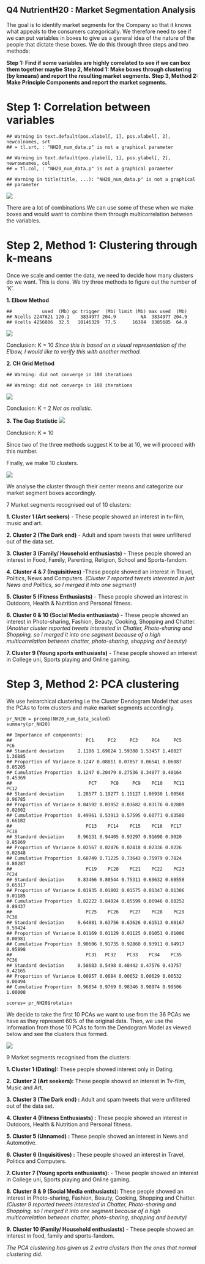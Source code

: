 Q4 NutrientH20 : Market Segmentation Analysis
---------------------------------------------

The goal is to identify market segments for the Company so that it knows
what appeals to the consumers categorically. We therefore need to see if
we can put variables in boxes to give us a general idea of the nature of
the people that dictate these boxes. We do this through three steps and
two methods:

**Step 1: Find if some variables are highly correlated to see if we can
box them together maybe** **Step 2, Mehtod 1: Make boxes through
clustering (by kmeans) and report the resulting market segments.**
**Step 3, Method 2: Make Principle Components and report the market
segments.**

Step 1: Correlation between variables
=====================================

    ## Warning in text.default(pos.xlabel[, 1], pos.xlabel[, 2], newcolnames, srt
    ## = tl.srt, : "NH20_num_data.p" is not a graphical parameter

    ## Warning in text.default(pos.ylabel[, 1], pos.ylabel[, 2], newrownames, col
    ## = tl.col, : "NH20_num_data.p" is not a graphical parameter

    ## Warning in title(title, ...): "NH20_num_data.p" is not a graphical
    ## parameter

![](Q4_files/figure-markdown_strict/chunk1-1.png)

There are a lot of combinations.We can use some of these when we make
boxes and would want to combine them through multicorrelation between
the variables.

Step 2, Method 1: Clustering through k-means
============================================

Once we scale and center the data, we need to decide how many clusters
do we want. This is done. We try three methods to figure out the number
of ‘K’.

**1. Elbow Method**

    ##           used  (Mb) gc trigger  (Mb) limit (Mb) max used  (Mb)
    ## Ncells 2247621 120.1    3834977 204.9         NA  3834977 204.9
    ## Vcells 4256806  32.5   10146329  77.5      16384  8385685  64.0

![](Q4_files/figure-markdown_strict/chunk2-1.png)

Conclusion: K = 10 *Since this is based on a visual representation of
the Elbow, I would like to verify this with another method.*

**2. CH Grid Method**

    ## Warning: did not converge in 100 iterations

    ## Warning: did not converge in 100 iterations

![](Q4_files/figure-markdown_strict/chunk3-1.png)

Conclusion: K = 2 *Not as realistic.*

**3. The Gap Statistic**
![](Q4_files/figure-markdown_strict/chunk4-1.png)

Conclusion: K = 10

Since two of the three methods suggest K to be at 10, we will proceed
with this number.

Finally, we make 10 clusters.

![](Q4_files/figure-markdown_strict/chunk5-1.png)

We analyse the cluster through their center means and categorize our
market segment boxes accordingly.

7 Market segments recognised out of 10 clusters:

**1. Cluster 1 (Art seekers)** - These people showed an interest in
tv-film, music and art.

**2. Cluster 2 (The Dark end)** - Adult and spam tweets that were
unfiltered out of the data set.

**3. Cluster 3 (Family/ Household enthusiasts)** - These people showed
an interest in Food, Family, Parenting, Religion, School and
Sports-fandom.

**4. Cluster 4 & 7 (Inquisitives)** -These people showed an interest in
Travel, Politics, News and Computers. *(Cluster 7 reported tweets
interested in just News and Politics, so I merged it into one segment)*

**5. Cluster 5 (Fitness Enthusiasts)** - These people showed an interest
in Outdoors, Health & Nutrition and Personal fitness.

**6. Cluster 6 & 10 (Social Media enthusiasts)** - These people showed
an interest in Photo-sharing, Fashion, Beauty, Cooking, Shopping and
Chatter. *(Another cluster reported tweets interested in Chatter,
Photo-sharing and Shopping, so I merged it into one segment because of a
high multicorrelation between chatter, photo-sharing, shopping and
beauty)*

**7. Cluster 9 (Young sports enthusiasts)** - These people showed an
interest in College uni, Sports playing and Online gaming.

Step 3, Method 2: PCA clustering
================================

We use heirarchical clustering i.e the Cluster Dendogram Model that uses
the PCAs to form clusters and make market segments accordingly.

    pr_NH20 = prcomp(NH20_num_data_scaled)
    summary(pr_NH20)

    ## Importance of components:
    ##                           PC1     PC2     PC3     PC4     PC5     PC6
    ## Standard deviation     2.1186 1.69824 1.59388 1.53457 1.48027 1.36885
    ## Proportion of Variance 0.1247 0.08011 0.07057 0.06541 0.06087 0.05205
    ## Cumulative Proportion  0.1247 0.20479 0.27536 0.34077 0.40164 0.45369
    ##                            PC7     PC8     PC9    PC10    PC11    PC12
    ## Standard deviation     1.28577 1.19277 1.15127 1.06930 1.00566 0.96785
    ## Proportion of Variance 0.04592 0.03952 0.03682 0.03176 0.02809 0.02602
    ## Cumulative Proportion  0.49961 0.53913 0.57595 0.60771 0.63580 0.66182
    ##                           PC13    PC14    PC15    PC16   PC17    PC18
    ## Standard deviation     0.96131 0.94405 0.93297 0.91698 0.9020 0.85869
    ## Proportion of Variance 0.02567 0.02476 0.02418 0.02336 0.0226 0.02048
    ## Cumulative Proportion  0.68749 0.71225 0.73643 0.75979 0.7824 0.80287
    ##                           PC19    PC20    PC21    PC22    PC23    PC24
    ## Standard deviation     0.83466 0.80544 0.75311 0.69632 0.68558 0.65317
    ## Proportion of Variance 0.01935 0.01802 0.01575 0.01347 0.01306 0.01185
    ## Cumulative Proportion  0.82222 0.84024 0.85599 0.86946 0.88252 0.89437
    ##                           PC25    PC26    PC27    PC28    PC29    PC30
    ## Standard deviation     0.64881 0.63756 0.63626 0.61513 0.60167 0.59424
    ## Proportion of Variance 0.01169 0.01129 0.01125 0.01051 0.01006 0.00981
    ## Cumulative Proportion  0.90606 0.91735 0.92860 0.93911 0.94917 0.95898
    ##                           PC31   PC32    PC33    PC34    PC35    PC36
    ## Standard deviation     0.58683 0.5498 0.48442 0.47576 0.43757 0.42165
    ## Proportion of Variance 0.00957 0.0084 0.00652 0.00629 0.00532 0.00494
    ## Cumulative Proportion  0.96854 0.9769 0.98346 0.98974 0.99506 1.00000

    scores= pr_NH20$rotation

We decide to take the first 10 PCAs we want to use from the 36 PCAs we
have as they represent 60% of the original data. Then, we use the
information from those 10 PCAs to form the Dendogram Model as viewed
below and see the clusters thus formed.

![](Q4_files/figure-markdown_strict/chunk8-1.png)

9 Market segments recognised from the clusters:

**1. Cluster 1 (Dating):** These people showed interest only in Dating.

**2. Cluster 2 (Art seekers):** These people showed an interest in
Tv-film, Music and Art.

**3. Cluster 3 (The Dark end) :** Adult and spam tweets that were
unfiltered out of the data set.

**4. Cluster 4 (Fitness Enthusiasts) :** These people showed an interest
in Outdoors, Health & Nutrition and Personal fitness.

**5. Cluster 5 (Unnamed) :** These people showed an interest in News and
Automotive.

**6. Cluster 6 (Inquisitives) :** These people showed an interest in
Travel, Politics and Computers.

**7. Cluster 7 (Young sports enthusiasts):** - These people showed an
interest in College uni, Sports playing and Online gaming.

**8. Cluster 8 & 9 (Social Media enthusiasts):** These people showed an
interest in Photo-sharing, Fashion, Beauty, Cooking, Shopping and
Chatter. *(Cluster 9 reported tweets interested in Chatter,
Photo-sharing and Shopping, so I merged it into one segment because of a
high multicorrelation between chatter, photo-sharing, shopping and
beauty)*

**9. Cluster 10 (Family/ Household enthusiasts)** - These people showed
an interest in food, family and sports-fandom.

*The PCA clustering has given us 2 extra clusters than the ones that
normal clustering did.*
